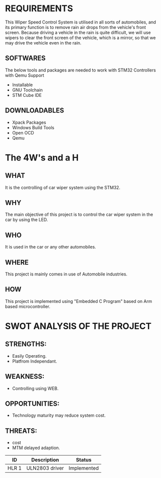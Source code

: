# REQUIREMENTS
This Wiper Speed Control System is utilised in all sorts of automobiles, and its primary function is to remove rain air drops from the vehicle's front screen. Because driving a vehicle in the rain is quite difficult, we will use wipers to clear the front screen of the vehicle, which is a mirror, so that we may drive the vehicle even in the rain.
## SOFTWARES
The below tools and packages are needed to work with STM32 Controllers with Qemu Support
* Installable
* GNU Toolchain
* STM Cube IDE

## DOWNLOADABLES
* Xpack Packages
* Windows Build Tools
* Open OCD
* Qemu

# The 4W's and a H
## WHAT
It is the controlling of car wiper system using the STM32.
## WHY
The main objective of this project is to control the car wiper system in the car by using the LED.
## WHO
It is used in the car or any other automobiles.
## WHERE
This project is mainly comes in use of Automobile industries.
## HOW
This project is implemented using "Embedded C Program" based on Arm based microcontroller.

# SWOT ANALYSIS OF THE PROJECT
## STRENGTHS:
* Easily Operating.
* Platfrom Independant.
## WEAKNESS:
* Controlling using WEB.
## OPPORTUNITIES:
* Technology maturity may reduce system cost.
## THREATS:
* cost 
* MTM delayed adaption.
 
| ID | Description | Status |
| -- | ----------- | ------ |
| HLR 1 | ULN2803 driver | Implemented | 